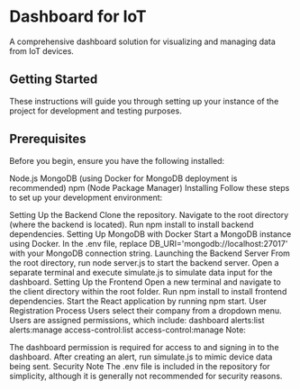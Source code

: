 <h1>Dashboard for IoT</h1>
A comprehensive dashboard solution for visualizing and managing data from IoT devices.

<h2>Getting Started</h2>
These instructions will guide you through setting up your instance of the project for development and testing purposes.

<h2>Prerequisites</h2>
Before you begin, ensure you have the following installed:

Node.js
MongoDB (using Docker for MongoDB deployment is recommended)
npm (Node Package Manager)
Installing
Follow these steps to set up your development environment:

Setting Up the Backend
Clone the repository.
Navigate to the root directory (where the backend is located).
Run npm install to install backend dependencies.
Setting Up MongoDB with Docker
Start a MongoDB instance using Docker.
In the .env file, replace DB_URI='mongodb://localhost:27017' with your MongoDB connection string.
Launching the Backend Server
From the root directory, run node server.js to start the backend server.
Open a separate terminal and execute simulate.js to simulate data input for the dashboard.
Setting Up the Frontend
Open a new terminal and navigate to the client directory within the root folder.
Run npm install to install frontend dependencies.
Start the React application by running npm start.
User Registration Process
Users select their company from a dropdown menu.
Users are assigned permissions, which include:
dashboard
alerts:list
alerts:manage
access-control:list
access-control:manage
Note:

The dashboard permission is required for access to and signing in to the dashboard.
After creating an alert, run simulate.js to mimic device data being sent.
Security Note
The .env file is included in the repository for simplicity, although it is generally not recommended for security reasons.
